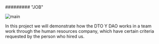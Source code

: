 #########                                                                   "JOB"

![main](https://totalhuman.mx/wp-content/uploads/2020/11/Que-es-Recursos-Humanos-Total-Human-1024x682.jpg)

In this project we will demonstrate how the DTO Y DAO works in a team work through the human resources company, which have certain criteria requested by the person who hired us.
